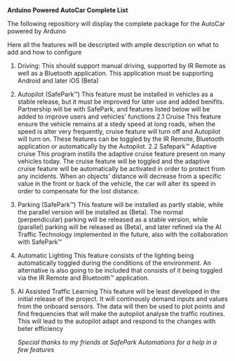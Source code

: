 **Arduino Powered AutoCar Complete List**

The following repositiory will display the complete package for the AutoCar powered by Arduino

Here all the features will be descripted with ample description on what to add and how to configure

1. Driving:
    This should support manual driving, supported by IR Remote as well as a Bluetooth application. This application must be supporting Android and later iOS (Beta)

2. Autopilot (SafePark™)
    This feature must be installed in vehicles as a stable release, but it must be improved for later use and added benifits. Partnership will be with SafePark, and features listed below will be added to improve users and vehicles' functions
 2.1 Cruise
    This feature ensure the vehicle remains at a stedy speed at long roads, when the speed is alter very frequently, cruise feature will turn off and Autopilot will turn on. These features can be toggled by the IR Remote, Bluetooth application or automatically by the Autopilot.
 2.2 Safepark™ Adaptive cruise
    This program instills the adaptive cruise feature present on many vehicles today. The cruise feature will be toggled and the adaptive cruise feature will be automatically be activated in order to protect from any incidents. When an objects' distance will decrease from a specific value in the front or back of the vehicle, the car will alter its speed in order to compensate for the lost distance.

3. Parking (SafePark™)
    This feature will be installed as partly stable, while the parallel version will be installed as (Beta). The normal (perpendicular) parking will be released as a stable version, while (parallel) parking will be released as (Beta), and later refined via the AI Traffic Technology implemented in the future, also with the collaboration with SafePark™

4. Automatic Lighting
    This feature consists of the lighting being automatically toggled during the conditions of the environment. An alternative is also going to be included that consists of it being toggled via the IR Remote and Bluetooth™ application.

5. AI Assisted Traffic Learning
    This feature will be least developed in the initial release of the project. It will continously demand inputs and values from the onboard sensors. The data will then be used to plot points and find frequencies that will make the autopilot analyse the traffic routines. This will lead to the autopilot adapt and respond to the changes with beter efficiency

   _Special thanks to my friends at SafePark Automations for a help in a few features_
